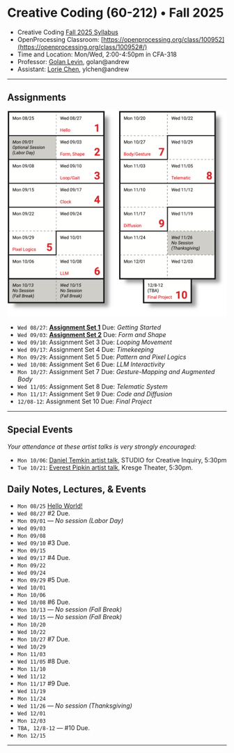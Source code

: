 # Creative Coding (60-212) • Fall 2025

* Creative Coding [Fall 2025 Syllabus](syllabus/60-212_syllabus_fall2025.md)
* OpenProcessing Classroom: [https://openprocessing.org/class/100952](https://openprocessing.org/class/100952#/)
* Time and Location: Mon/Wed, 2:00-4:50pm in CFA-318
* Professor: [Golan Levin](http://www.art.cmu.edu/people/golan-levin/), golan@andrew
* Assistant: [Lorie Chen](https://www.loriechen.com/), ylchen@andrew

---

## Assignments

<img src="syllabus/60-212_2025_schedule.png" width="512">

* `Wed 08/27`: [**Assignment Set 1**](assignments/assignment_1.md) Due: *Getting Started*
* `Wed 09/03`: [**Assignment Set 2**](assignments/assignment_2.md) Due: *Form and Shape*
* `Wed 09/10`: Assignment Set 3 Due: *Looping Movement*
* `Wed 09/17`: Assignment Set 4 Due: *Timekeeping*
* `Mon 09/29`: Assignment Set 5 Due: *Pattern and Pixel Logics*
* `Wed 10/08`: Assignment Set 6 Due: *LLM Interactivity*
* `Mon 10/27`: Assignment Set 7 Due: *Gesture-Mapping and Augmented Body*
* `Wed 11/05`: Assignment Set 8 Due: *Telematic System*
* `Mon 11/17`: Assignment Set 9 Due: *Code and Diffusion*
* `12/08-12`: Assignment Set 10 Due: *Final Project*

---

## Special Events

*Your attendance at these artist talks is very strongly encouraged:*

* `Mon 10/06`: [Daniel Temkin artist talk](https://danieltemkin.com/), STUDIO for Creative Inquiry, 5:30pm 
* `Tue 10/21`: [Everest Pipkin artist talk](), Kresge Theater, 5:30pm.

## Daily Notes, Lectures, & Events

* `Mon 08/25` [Hello World!](daily_notes/20250825.md)
* `Wed 08/27` #2 Due. 
* `Mon 09/01` — *No session (Labor Day)*
* `Wed 09/03` 
* `Mon 09/08`  
* `Wed 09/10` #3 Due.
* `Mon 09/15` 
* `Wed 09/17` #4 Due.
* `Mon 09/22` 
* `Wed 09/24` 
* `Mon 09/29` #5 Due.
* `Wed 10/01` 
* `Mon 10/06` 
* `Wed 10/08` #6 Due.
* `Mon 10/13` — *No session (Fall Break)*
* `Wed 10/15` — *No session (Fall Break)*
* `Mon 10/20`
* `Wed 10/22` 
* `Mon 10/27` #7 Due.
* `Wed 10/29` 
* `Mon 11/03` 
* `Wed 11/05` #8 Due.
* `Mon 11/10` 
* `Wed 11/12` 
* `Mon 11/17` #9 Due.
* `Wed 11/19` 
* `Mon 11/24` 
* `Wed 11/26` — *No session (Thanksgiving)*
* `Wed 12/01` 
* `Mon 12/03` 
* `TBA, 12/8-12` — #10 Due.
* `Mon 12/15`

---


<!--

* `Mon 08/26`: [Hello World!](daily_notes/20240826.md)
* `Wed 08/28`: [Code & Form](daily_notes/20240828.md)
* `Wed 09/04`: [Movement](daily_notes/20240904.md)
* `Mon 09/09`: [Movement, Loops, Shaping Functions](daily_notes/20240909.md)
* `Wed 09/11`: [Guest lecture; Clocks](daily_notes/20240911.md)
* `Mon 09/16`: [Timekeeping (cont'd)](daily_notes/20240916.md)
* `Wed 09/18`: *Work session class; Golan away.*
* `Mon 09/23`: [Timekeeping worksession](daily_notes/20240923.md)
* `Wed 09/25`: [Timepiece Review](daily_notes/20240925.md)
* `Mon 09/30`: [AI + Worksession](daily_notes/20240930.md)
* `Mon 10/07`: [Computational Color](daily_notes/20241007.md)
* `Mon 10/07`: [Color+](daily_notes/20241009.md)
* `Mon 10/21`: [Pixel Logics I](daily_notes/20241021.md) + [Em](daily_notes/20241021_em.md)
* `Wed 10/23`: [Pixel Logics II](daily_notes/20241023.md)
* `Mon 10/28`: [Body Tracking](daily_notes/20241028.md)
* `Wed 10/30`: [Full-Body Interactive Art](daily_notes/20241030.md)
* `Mon 11/04`: *Work session for Body/Gesture project*
* `Wed 11/06`: [Teachable Interactions](daily_notes/20241106.md)
* `Mon 11/11`: [Introduction to ComfyUI](daily_notes/20241111.md)
* `Wed 11/13`: [Worksession for AI projects](daily_notes/20241113.md)
* `Mon 11/18`: Critique of Project 9
* `Wed 11/20`: TouchDesigner tutorial by Em
* `Mon 11/25`: [TD interaction & LittleBits](daily_notes/20241125.md)
* `Mon 12/02`: TouchDesigner worksession
* `Wed 12/04`: TouchDesigner worksession
* `Tue 12/10`: Final Presentations, 5:30-8:30pm
* `Mon 12/16`: *Remaining deliverables due, 12 Noon.*

Body/gait interp things to see: 
https://x.com/yugop/status/1842149619167531174
https://x.com/jtchomko/status/1935364536623562853?s=46&t=UdwSqA9DrI0efjW7u0Ittw

Shader template: 
https://openprocessing.org/sketch/2334454

-->




